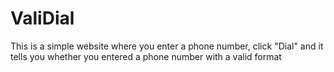 # ValiDial
This is a simple website where you enter a phone number, click "Dial" and it tells you whether you entered a phone number with a valid format
